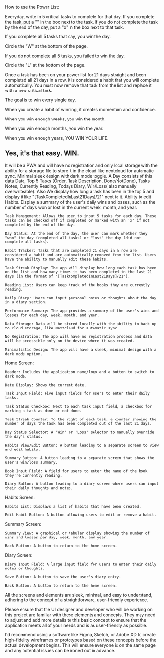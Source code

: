 How to use the Power List:

Everyday, write in 5 critical tasks to complete for that day. If you complete the task, put a "" in the box next to the task. If you do not complete the task by the end of the day, put a "x" in the box next to that task.

If you complete all 5 tasks that day, you win the day.

Circle the "W" at the bottom of the page.

If you do not complete all 5 tasks, you failed to win the day.

Circle the "L" at the bottom of the page.

Once a task has been on your power list for 21 days straight and been completed all 21 days in a row, it is considered a habit that you will complete automatically. You must now remove that task from the list and replace it with a new critical task.

The goal is to win every single day.

When you create a habit of winning, it creates momentum and confidence.

When you win enough weeks, you win the month.

When you win enough months, you win the year.

When you win enough years, YOU WIN YOUR LIFE.

## Yes, it's that easy. WIN.

It will be a PWA and will have no registration and only local storage with the ability for a storage file to store it in the cloud like nextcloud for automatic sync.
Minimal sleek design with dark mode toggle.
A Day consists of this data Date, Top 5 Tasks (Order, Task Description, Done/NotDone), Tasks Notes, Currently Reading, Todays Diary, Win/Loss( also manually overwriteable).
Also We display how long a task has been in the top 5 and display it like "[TaskCompletedInLast21Days]/21" next to it.
Ability to edit Habits.
Display a summary of the user's daily wins and losses, such as the number of days won or lost in the current week, month, and year.

    Task Management: Allows the user to input 5 tasks for each day. These tasks can be checked off if completed or marked with an 'x' if not completed by the end of the day.

    Day Status: At the end of the day, the user can mark whether they "won" the day (completed all tasks) or "lost" the day (did not complete all tasks).

    Habit Tracker: Tasks that are completed 21 days in a row are considered a habit and are automatically removed from the list. Users have the ability to manually edit these habits.

    Task Streak Display: The app will display how long each task has been on the list and how many times it has been completed in the last 21 days (in the format of "[TaskCompletedInLast21Days]/21").

    Reading List: Users can keep track of the books they are currently reading.

    Daily Diary: Users can input personal notes or thoughts about the day in a diary section.

    Performance Summary: The app provides a summary of the user's wins and losses for each day, week, month, and year.

    Data Storage: Data will be stored locally with the ability to back up to cloud storage, like Nextcloud for automatic sync.

    No Registration: The app will have no registration process and data will be accessible only on the device where it was created.

    Minimalistic Design: The app will have a sleek, minimal design with a dark mode option.

Home Screen:

    Header: Includes the application name/logo and a button to switch to dark mode.

    Date Display: Shows the current date.

    Task Input Field: Five input fields for users to enter their daily tasks.

    Task Status Checkbox: Next to each task input field, a checkbox for marking a task as done or not done.

    Task Streak Counter: To the right of each task, a counter showing the number of days the task has been completed out of the last 21 days.

    Day Status Selector: A 'Win' or 'Loss' selector to manually override the day's status.

    Habits View/Edit Button: A button leading to a separate screen to view and edit habits.

    Summary Button: A button leading to a separate screen that shows the user's win/loss summary.

    Book Input Field: A field for users to enter the name of the book they're currently reading.

    Diary Button: A button leading to a diary screen where users can input their daily thoughts and notes.

Habits Screen:

    Habits List: Displays a list of habits that have been created.

    Edit Habit Button: A button allowing users to edit or remove a habit.

Summary Screen:

    Summary View: A graphical or tabular display showing the number of wins and losses per day, week, month, and year.

    Back Button: A button to return to the home screen.

Diary Screen:

    Diary Input Field: A large input field for users to enter their daily notes or thoughts.

    Save Button: A button to save the user's diary entry.

    Back Button: A button to return to the home screen.

All the screens and elements are sleek, minimal, and easy to understand, adhering to the concept of a straightforward, user-friendly experience.

Please ensure that the UI designer and developer who will be working on this project are familiar with these elements and concepts. They may need to adjust and add more details to this basic concept to ensure that the application meets all of your needs and is as user-friendly as possible.

I'd recommend using a software like Figma, Sketch, or Adobe XD to create high-fidelity wireframes or prototypes based on these concepts before the actual development begins. This will ensure everyone is on the same page and any potential issues can be ironed out in advance.
